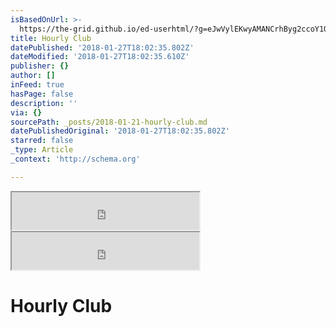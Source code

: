 ```yaml
---
isBasedOnUrl: >-
  https://the-grid.github.io/ed-userhtml/?g=eJwVylEKwyAMANCrhByg2ccoY1QHvUixVk3A2qKRstuv-308n_tKnxqimUVjL1uzk-wJWvUGWfVsbyI-es3fwf-v7C6FRqsrJdTlOb6GJBHBZTWIcMmmbPBmBA6S-NbxgUB2Imd_OLMjuw
title: Hourly Club
datePublished: '2018-01-27T18:02:35.802Z'
dateModified: '2018-01-27T18:02:35.610Z'
publisher: {}
author: []
inFeed: true
hasPage: false
description: ''
via: {}
sourcePath: _posts/2018-01-21-hourly-club.md
datePublishedOriginal: '2018-01-27T18:02:35.802Z'
starred: false
_type: Article
_context: 'http://schema.org'

---
```

<iframe src="https://the-grid.github.io/ed-userhtml/?g=eJxtylEKwjAMgOGrhBxg8UGGSFvBi0i2tU2gq9KmiLd3vvv6_b9jkBaTF7NXvxLJc7TymdYyFrr9wl0tjbr14HTP0Nvq8d-rO-fYaeFaY3uc58uUNSFwMY8Ib91MPB6MIFGzHDqfECg44vAFGpQr9g" height="60" style=""></iframe>

<iframe src="https://the-grid.github.io/ed-userhtml/?g=eJwVylEKwyAMANCrhByg2ccoY1QHvUixVk3A2qKRstuv-308n_tKnxqimUVjL1uzk-wJWvUGWfVsbyI-es3fwf-v7C6FRqsrJdTlOb6GJBHBZTWIcMmmbPBmBA6S-NbxgUB2Imd_OLMjuw" height="60" style=""></iframe>

# Hourly Club